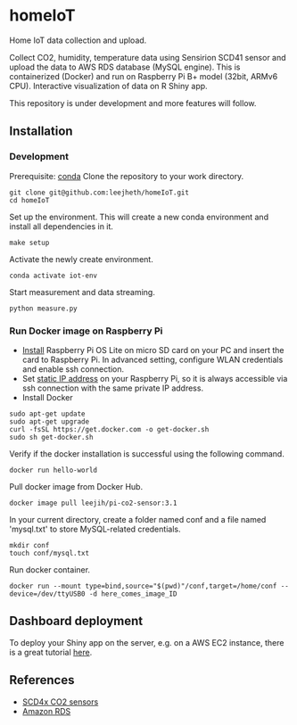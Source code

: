 # homeIoT
Home IoT data collection and upload.

Collect CO2, humidity, temperature data using Sensirion SCD41 sensor and upload the data to AWS RDS database (MySQL engine). This is containerized (Docker) and run on Raspberry Pi B+ model (32bit, ARMv6 CPU). Interactive visualization of data on R Shiny app.

This repository is under development and more features will follow.

## Installation
### Development
Prerequisite: [conda](https://docs.conda.io/projects/conda/en/stable/user-guide/install/index.html)
Clone the repository to your work directory.
```
git clone git@github.com:leejheth/homeIoT.git
cd homeIoT
```

Set up the environment. This will create a new conda environment and install all dependencies in it.
```
make setup
```

Activate the newly create environment.
```
conda activate iot-env
```

Start measurement and data streaming.
```
python measure.py
```

### Run Docker image on Raspberry Pi
* [Install](https://www.raspberrypi.com/software/) Raspberry Pi OS Lite on micro SD card on your PC and insert the card to Raspberry Pi. In advanced setting, configure WLAN credentials and enable ssh connection.
* Set [static IP address](https://www.makeuseof.com/raspberry-pi-set-static-ip/) on your Raspberry Pi, so it is always accessible via ssh connection with the same private IP address.
* Install Docker
```
sudo apt-get update
sudo apt-get upgrade
curl -fsSL https://get.docker.com -o get-docker.sh
sudo sh get-docker.sh
```
Verify if the docker installation is successful using the following command.
```
docker run hello-world
```

Pull docker image from Docker Hub.
```
docker image pull leejih/pi-co2-sensor:3.1
```

In your current directory, create a folder named conf and a file named 'mysql.txt' to store MySQL-related credentials.
```
mkdir conf
touch conf/mysql.txt
```

Run docker container.
```
docker run --mount type=bind,source="$(pwd)"/conf,target=/home/conf --device=/dev/ttyUSB0 -d here_comes_image_ID
```

## Dashboard deployment

To deploy your Shiny app on the server, e.g. on a AWS EC2 instance, there is a great tutorial [here](https://www.charlesbordet.com/en/guide-shiny-aws/#what-should-you-expect-from-this-guide).

## References
* [SCD4x CO2 sensors](https://developer.sensirion.com/sensirion-products/scd4x-co2-sensors/)
* [Amazon RDS](https://aws.amazon.com/rds/)
